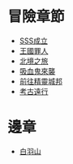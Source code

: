 <!-- TITLE: 冒險紀錄 -->
<!-- SUBTITLE: 超隨便跑團流水帳，但是會慢慢變成文章…嗎?-->


# 冒險章節
* [SSS成立](冒險章節/SSS成立)
* [王國罪人](冒險章節/王國罪人)
* [北境之旅](冒險章節/北境之旅)
* [吸血鬼來襲](冒險章節/吸血鬼來襲)
* [前往精靈城邦](冒險章節/前往精靈城邦)
* [考古遠行](冒險章節/考古遠行)

# 邊章
* [白羽山](冒險章節/白羽山)



